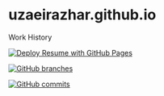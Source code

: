 # uzaeirazhar.github.io

Work History

<!-- ![sample run](https://github.com/UzaeirAzhar/uzaeirazhar.github.io/blob/master/.github/workflows/automatic-trigger.yml?event=push) -->

[![Deploy Resume with GitHub Pages](https://github.com/UzaeirAzhar/uzaeirazhar.github.io/actions/workflows/automatic-trigger.yml/badge.svg)](https://github.com/UzaeirAzhar/uzaeirazhar.github.io/actions/workflows/automatic-trigger.yml)

[![GitHub branches](https://badgen.net/github/branches/UzaeirAzhar/uzaeirazhar.github.io)](https://github.com/UzaeirAzhar/uzaeirazhar.github.io/)

[![GitHub commits](https://badgen.net/github/commits/UzaeirAzhar/uzaeirazhar.github.io)](https://GitHub.com/UzaeirAzhar/uzaeirazhar.github.io/commit/)
